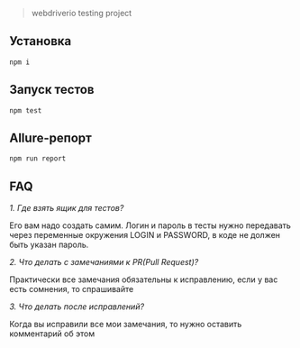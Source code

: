 > webdriverio testing project

## Установка

`npm i`

## Запуск тестов

`npm test`

## Allure-репорт

`npm run report`

## FAQ
*1. Где взять ящик для тестов?*

Его вам надо создать самим. Логин и пароль в тесты нужно передавать через переменные окружения LOGIN и PASSWORD, в коде не должен быть указан пароль.

*2. Что делать с замечаниями к PR(Pull Request)?* 

Практически все замечания обязательны к исправлению, если у вас есть сомнения, то спрашивайте

*3. Что делать после исправлений?*

Когда вы исправили все мои замечания, то нужно оставить комментарий об этом
